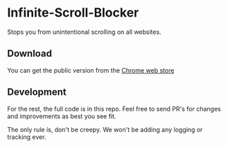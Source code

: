 # Infinite-Scroll-Blocker
Stops you from unintentional scrolling on all websites.

## Download
You can get the public version from the [Chrome web store](https://chrome.google.com/webstore/detail/infinite-scroll-blocker/pbpfkabjjkbnenfmpcnkpfiabplihndp)

## Development
For the rest, the full code is in this repo. Feel free to send PR's for changes and improvements as best you see fit.

The only rule is, don't be creepy. We won't be adding any logging or tracking ever.
